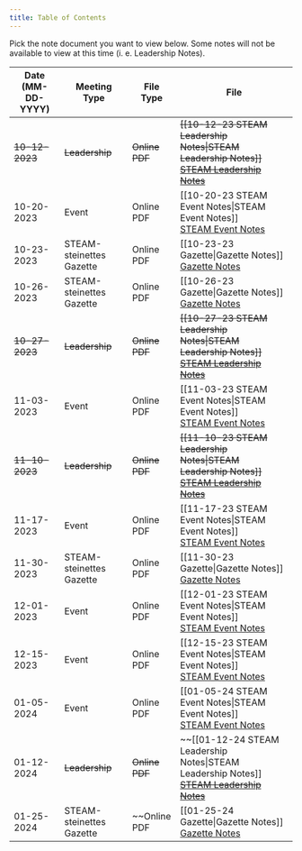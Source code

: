 ```yaml
---
title: Table of Contents
---
```

Pick the note document you want to view below. Some notes will not be available to view at this time (i. e. Leadership Notes).

| Date (MM-DD-YYYY) | Meeting Type             | File Type               | File                                                                                                                                                                                      |
| ----------------- | ------------------------ | ----------------------- | ----------------------------------------------------------------------------------------------------------------------------------------------------------------------------------------- |
| ~~10-12-2023~~    | ~~Leadership~~           | ~~Online~~ <br> ~~PDF~~ | ~~[[10-12-23 STEAM Leadership Notes\|STEAM Leadership Notes]]~~ <br> ~~<a href="">STEAM Leadership Notes</a>~~                                                                            |
| 10-20-2023        | Event                    | Online <br> PDF         | [[10-20-23 STEAM Event Notes\|STEAM Event Notes]] <br> <a href="https://www.mediafire.com/file/bxqw674syi6lwcu/10-20-23_STEAM_Event_Notes.pdf/file" target="_blank">STEAM Event Notes</a> |
| 10-23-2023        | STEAM-steinettes Gazette | Online <br> PDF         | [[10-23-23 Gazette\|Gazette Notes]] <br> <a href="https://www.mediafire.com/file/hob1jo5xaakehu9/10-23-23_Gazette.pdf/file" target="_blank">Gazette Notes</a>                             |
| 10-26-2023        | STEAM-steinettes Gazette | Online <br> PDF         | [[10-26-23 Gazette\|Gazette Notes]] <br> <a href="https://www.mediafire.com/file/rgdbugojs1ats1w/10-26-23_Gazette.pdf/file" target="_blank">Gazette Notes</a>                             |
| ~~10-27-2023~~    | ~~Leadership~~           | ~~Online~~ <br> ~~PDF~~ | ~~[[10-27-23 STEAM Leadership Notes\|STEAM Leadership Notes]]~~ <br> ~~<a href="">STEAM Leadership Notes</a>~~                                                                            |
| 11-03-2023        | Event                    | Online <br> PDF         | [[11-03-23 STEAM Event Notes\|STEAM Event Notes]] <br> <a href="https://www.mediafire.com/file/7uvbv20q4avoduc/11-03-23_STEAM_Event_Notes.pdf/file" target="_blank">STEAM Event Notes</a> |
| ~~11-10-2023~~    | ~~Leadership~~           | ~~Online~~ <br> ~~PDF~~ | ~~[[11-10-23 STEAM Leadership Notes\|STEAM Leadership Notes]]~~ <br> ~~<a href="">STEAM Leadership Notes</a>~~                                                                            |
| 11-17-2023        | Event                    | Online <br> PDF         | [[11-17-23 STEAM Event Notes\|STEAM Event Notes]] <br> <a href="https://www.mediafire.com/file/83hqs12yl0iwt9e/11-17-23_STEAM_Event_Notes.pdf/file" target="_blank">STEAM Event Notes</a> |
| 11-30-2023        | STEAM-steinettes Gazette | Online <br> PDF         | [[11-30-23 Gazette\|Gazette Notes]] <br> <a href="https://www.mediafire.com/file/e18doc3ipslw3cx/11-30-23_Gazette.pdf/file" target="_blank">Gazette Notes</a>                             |
| 12-01-2023        | Event                    | Online <br> PDF         | [[12-01-23 STEAM Event Notes\|STEAM Event Notes]] <br> <a href="https://www.mediafire.com/file/yw5njwe23ugmuak/12-01-23_STEAM_Event_Notes.pdf/file" target="_blank">STEAM Event Notes</a> |
| 12-15-2023        | Event                    | Online <br> PDF         | [[12-15-23 STEAM Event Notes\|STEAM Event Notes]] <br> <a href="https://www.mediafire.com/file/n327isrobvtaolb/12-15-23_STEAM_Event_Notes.pdf/file" target="_blank">STEAM Event Notes</a> |
| 01-05-2024        | Event                    | Online <br> PDF         | [[01-05-24 STEAM Event Notes\|STEAM Event Notes]] <br> <a href="https://www.mediafire.com/file/la4k0f18jfq8ph5/01-05-24_STEAM_Event_Notes.pdf/file" target="_blank">STEAM Event Notes</a> |
| 01-12-2024        | ~~Leadership~~           | ~~Online~~ <br> ~~PDF~~ | ~~[[01-12-24 STEAM Leadership Notes\|STEAM Leadership Notes]] <br> ~~<a href="">STEAM Leadership Notes</a>~~                                                                              |
| 01-25-2024        | STEAM-steinettes Gazette | ~~Online <br> PDF       | [[01-25-24 Gazette\|Gazette Notes]] <br> <a href="https://www.mediafire.com/file/sxysmg12o3kea9c/01-25-24_Gazette.pdf/file" target="_blank">Gazette Notes</a>                             |